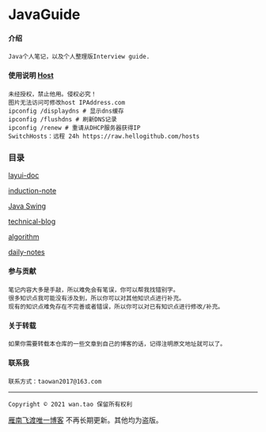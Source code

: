 
# JavaGuide

#### 介绍
    Java个人笔记，以及个人整理版Interview guide.

#### 使用说明 [Host](https://raw.hellogithub.com/hosts)
    未经授权，禁止他用。侵权必究！
    图片无法访问可修改host IPAddress.com
    ipconfig /displaydns # 显示dns缓存 
    ipconfig /flushdns # 刷新DNS记录 
    ipconfig /renew # 重请从DHCP服务器获得IP 
    SwitchHosts：远程 24h https://raw.hellogithub.com/hosts

### 目录
[layui-doc](https://github.com/wantao365/layui-doc)

[induction-note](https://github.com/wantao365/induction-note)

[Java Swing](https://github.com/wantao365/Java-Swing)

[technical-blog](https://github.com/wantao365/technical-blog)

[algorithm](https://github.com/wantao365/algorithm)

[daily-notes](https://github.com/wantao365/daily-notes)

#### 参与贡献

    笔记内容大多是手敲，所以难免会有笔误，你可以帮我找错别字。
    很多知识点我可能没有涉及到，所以你可以对其他知识点进行补充。
    现有的知识点难免存在不完善或者错误，所以你可以对已有知识点进行修改/补充。

#### 关于转载
    如果你需要转载本仓库的一些文章到自己的博客的话，记得注明原文地址就可以了。

#### 联系我
    联系方式：taowan2017@163.com
---

    Copyright © 2021 wan.tao 保留所有权利

[雁南飞渡唯一博客](https://blog.csdn.net/qq_34755766/) 不再长期更新。其他均为盗版。